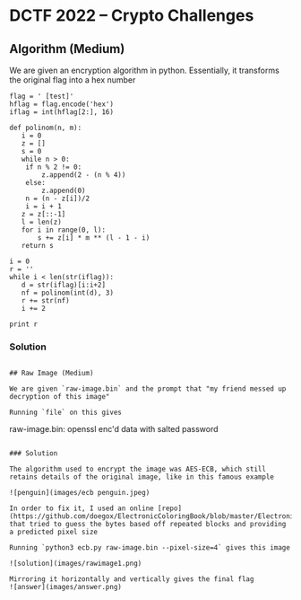 # DCTF 2022 – Crypto Challenges

## Algorithm (Medium)

We are given an encryption algorithm in python. Essentially, it transforms the original flag into a hex number

```
flag = ' [test]'
hflag = flag.encode('hex')
iflag = int(hflag[2:], 16)

def polinom(n, m):
   i = 0
   z = []
   s = 0
   while n > 0:
   	if n % 2 != 0:
   		z.append(2 - (n % 4))
   	else:
   		z.append(0)
   	n = (n - z[i])/2
   	i = i + 1
   z = z[::-1]
   l = len(z)
   for i in range(0, l):
       s += z[i] * m ** (l - 1 - i)
   return s

i = 0
r = ''
while i < len(str(iflag)):
   d = str(iflag)[i:i+2]
   nf = polinom(int(d), 3)
   r += str(nf)
   i += 2

print r

```

### Solution

```

## Raw Image (Medium)

We are given `raw-image.bin` and the prompt that "my friend messed up decryption of this image"

Running `file` on this gives

```

raw-image.bin: openssl enc'd data with salted password

```

### Solution

The algorithm used to encrypt the image was AES-ECB, which still retains details of the original image, like in this famous example

![penguin](images/ecb penguin.jpeg)

In order to fix it, I used an online [repo](https://github.com/doegox/ElectronicColoringBook/blob/master/ElectronicColoringBook.py), that tried to guess the bytes based off repeated blocks and providing a predicted pixel size

Running `python3 ecb.py raw-image.bin --pixel-size=4` gives this image

![solution](images/rawimage1.png)

Mirroring it horizontally and vertically gives the final flag
![answer](images/answer.png)
```
